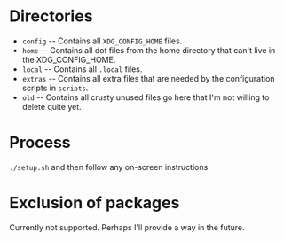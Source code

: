 # Directories

- `config` -- Contains all `XDG_CONFIG_HOME` files.
- `home` -- Contains all dot files from the home directory that can't live in the XDG_CONFIG_HOME.
- `local` -- Contains all `.local` files.
- `extras` -- Contains all extra files that are needed by the configuration scripts in `scripts`.
- `old` -- Contains all crusty unused files go here that I'm not willing to delete quite yet.

# Process

`./setup.sh` and then follow any on-screen instructions

# Exclusion of packages

Currently not supported. Perhaps I'll provide a way in the future.
